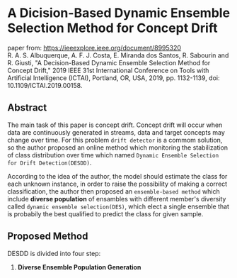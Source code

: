 # A Dicision-Based Dynamic Ensemble Selection Method for Concept Drift

paper from: https://ieeexplore.ieee.org/document/8995320  
R. A. S. Albuquerque, A. F. J. Costa, E. Miranda dos Santos, R. Sabourin and R. Giusti, "A Decision-Based Dynamic Ensemble Selection Method for Concept Drift," 2019 IEEE 31st International Conference on Tools with Artificial Intelligence (ICTAI), Portland, OR, USA, 2019, pp. 1132-1139, doi: 10.1109/ICTAI.2019.00158.

## Abstract
The main task of this paper is concept drift. Concept drift will occur when data are continuously generated in streams, data and target concepts may change over time. For this problem `drift detector` is a commom solution, so the author proposed an online method which monitoring the stabilization of class distribution over time which named `Dynamic Ensemble Selection for Drift Detection(DESDD)`.  

According to the idea of the author, the model should estimate the class for each unknown instance, in order to raise the possibility of making a correct classification, the author then proposed an `ensemble-based method` which include **diverse population** of ensambles with different member's diversity called `dynamic ensemble selection(DES)`, which elect a single ensemble that is probabily the best qualified to predict the class for given sample.  

## Proposed Method
DESDD is divided into four step:  
1) **Diverse Ensemble Population Generation**

